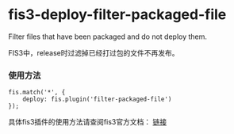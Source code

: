 # fis3-deploy-filter-packaged-file
Filter files that have been packaged and do not deploy them.

FIS3中，release时过滤掉已经打过包的文件不再发布。

### 使用方法
    
    fis.match('*', {
        deploy: fis.plugin('filter-packaged-file')
    });

具体fis3插件的使用方法请查阅fis3官方文档： [链接](http://fis.baidu.com/fis3/docs/beginning/intro.html)